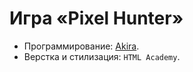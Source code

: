 # Игра «Pixel Hunter»

* Программирование: [Akira](https://github.com/akira-wh).
* Верстка и стилизация: `HTML Academy`.
